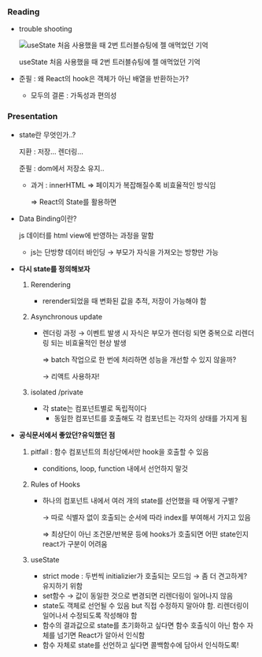 ### Reading

- trouble shooting
    
    ![useState 처음 사용했을 때 2번 트러블슈팅에 젤 애먹었던 기억](https://prod-files-secure.s3.us-west-2.amazonaws.com/05918415-3f0e-4564-bed2-99de1628a020/a150b8b7-609b-4353-a46d-4fd483c8584f/image.png)
    
    useState 처음 사용했을 때 2번 트러블슈팅에 젤 애먹었던 기억
    
- 준필 : 왜 React의 hook은 객체가 아닌 배열을 반환하는가?
    - 모두의 결론 : 가독성과 편의성

### Presentation

- state란 무엇인가..?
    
    지환 : 저장… 렌더링…
    
    준필 : dom에서 저장소 유지..
    
    - 과거 : innerHTML ⇒ 페이지가 복잡해질수록 비효율적인 방식임
        
        ⇒ React의 State를 활용하면 
        

- Data Binding이란?
    
    js 데이터를 html view에 반영하는 과정을 말함
    
    - js는 단방향 데이터 바인딩 → 부모가 자식을 가져오는 방향만 가능

- **다시 state를 정의해보자**
    1. Rerendering
        - rerender되었을 때 변화된 값을 추적, 저장이 가능해야 함
    2. Asynchronous update
        - 렌더링 과정 → 이벤트 발생 시 자식은 부모가 렌더링 되면 중복으로 리렌더링 되는 비효율적인 현상 발생
            
            ⇒ batch 작업으로 한 번에 처리하면 성능을 개선할 수 있지 않을까?
            
            → 리액트 사용하자!
            
    3. isolated /private
        - 각 state는 컴포넌트별로 독립적이다
            - 동일한 컴포넌트를 호출해도 각 컴포넌트는 각자의 상태를 가지게 됨

- **공식문서에서 좋았던?유익했던 점**
    1. pitfall : 함수 컴포넌트의 최상단에서만 hook을 호출할 수 있음
        - conditions, loop, function 내에서 선언하지 말것
    2. Rules of Hooks
        - 하나의 컴포넌트 내에서 여러 개의 state를 선언했을 때 어떻게 구별?
            
            → 따로 식별자 없이 호출되는 순서에 따라 index를 부여해서 가지고 있음
            
            ⇒ 최상단이 아닌 조건문/반복문 등에 hooks가 호출되면 어떤 state인지 react가 구분이 어려움
            
    3. useState
        - strict mode : 두번씩 initializier가 호출되는 모드임 → 좀 더 견고하게? 유지하기 위함
        - set함수 → 값이 동일한 것으로 변경되면 리렌더링이 일어나지 않음
        - state도 객체로 선언될 수 있음 but 직접 수정하지 말아야 함. 리렌더링이 일어나서 수정되도록 작성해야 함
        - 함수의 결과값으로 state를 초기화하고 싶다면 함수 호출식이 아닌 함수 자체를 넘기면 React가 알아서 인식함
        - 함수 자체로 state를 선언하고 싶다면 콜백함수에 담아서 인식하도록!
